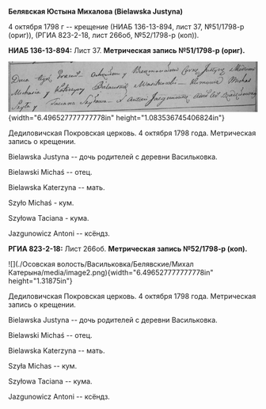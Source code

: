 **Белявская Юстына Михалова (Bielawska Justyna)**

4 октября 1798 г -- крещение (НИАБ 136-13-894, лист 37, №51/1798-р
(ориг)), (РГИА 823-2-18, лист 266об, №52/1798-р (коп)).

**НИАБ 136-13-894:** Лист 37. **Метрическая запись №51/1798-р (ориг).**

![](./media/3599e85a40ef0c0d1cfdc658bfdfd039b721931b.png){width="6.496527777777778in"
height="1.083536745406824in"}

Дедиловичская Покровская церковь. 4 октября 1798 года. Метрическая
запись о крещении.

Bielawska Justyna -- дочь родителей с деревни Васильковка.

Bielawski Michaś -- отец.

Bielawska Katerzyna -- мать.

Szyło Michaś - кум.

Szyłowa Taciana - кума.

Jazgunowicz Antoni -- ксёндз.

**РГИА 823-2-18:** Лист 266об. **Метрическая запись №52/1798-р (коп).**

![](./Осовская волость/Васильковка/Белявские/Михал Катерына/media/image2.png){width="6.496527777777778in"
height="1.31875in"}

Дедиловичская Покровская церковь. 4 октября 1798 года. Метрическая
запись о крещении.

Bielawska Justyna -- дочь родителей с деревни Васильковка.

Bielawski Michaś -- отец.

Bielawska Katerzyna -- мать.

Szyła Michas -- кум.

Szyłowa Taciana -- кума.

Jazgunowicz Antoni -- ксёндз.
